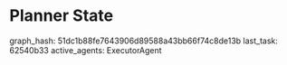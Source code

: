 # Planner State

graph_hash: 51dc1b88fe7643906d89588a43bb66f74c8de13b
last_task: 62540b33
active_agents: ExecutorAgent
